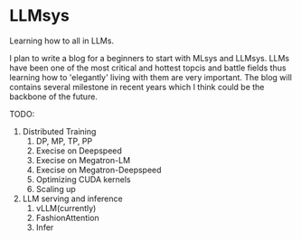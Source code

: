# LLMsys

Learning how to all in LLMs.

I plan to write a blog for a beginners to start with MLsys and LLMsys. LLMs have been one of the most critical and hottest topcis and battle fields thus learning how to 'elegantly' living with them are very important. The blog will contains several milestone in recent years which I think could be the backbone of the future.

TODO:
1. Distributed Training
    1. DP, MP, TP, PP
    2. Execise on Deepspeed
    3. Execise on Megatron-LM
    4. Execise on Megatron-Deepspeed
    5. Optimizing CUDA kernels
    6. Scaling up
2. LLM serving and inference
    1. vLLM(currently)
    2. FashionAttention
    3. Infer